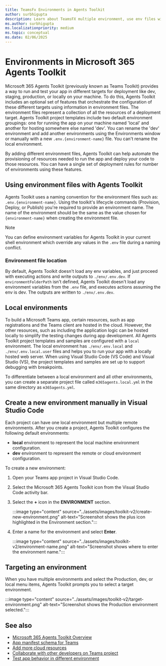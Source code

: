 ```yaml
---
title: TeamsFx Environments in Agents Toolkit
author: surbhigupta
description: Learn about TeamsFX multiple environment, use env files with Microsoft 365 Agents Toolkit, create a new environment manually in Visual Studio Code, and select target environment.
ms.author: surbhigupta
ms.localizationpriority: medium
ms.topic: conceptual
ms.date: 02/06/2025
---
```


# Environments in Microsoft 365 Agents Toolkit

Microsoft 365 Agents Toolkit (previously known as Teams Toolkit) provides a way to run and test your app in different targets for deployment like dev, staging, production, or locally on your machine. To do this, Agents Toolkit includes an optional set of features that orchestrate the configuration of these different targets using information in environment files. The environment files represent a collection of all the resources of a deployment target. Agents Toolkit project templates include two default environment groupings: one for running the app on your machine named 'local' and another for hosting somewhere else named 'dev'. You can rename the 'dev' environment and add another environments using the Environments window or manually with a new `.env.{environment-name}` file. You can't rename the local environment.

By adding different environment files, Agents Toolkit can help automate the provisioning of resources needed to run the app and deploy your code to those resources. You can have a single set of deployment rules for number of environments using these features.

## Using environment files with Agents Toolkit

Agents Toolkit uses a naming convention for the environment files such as: `.env.{environment-name}`. Using the toolkit's lifecycle commands (Provision, Deploy, or Publish) you're required to provide an environment name. The name of the environment should be the same as the value chosen for `{environment-name}` when creating the environment file.

> [!NOTE]
> You can define environment variables for Agents Toolkit in your current shell environment which override any values in the `.env` file during a naming conflict.

### Environment file location

By default, Agents Toolkit doesn't load any env variables, and just proceed with executing actions and write outputs to `./env/.env.dev`. If `environmentFolderPath` isn't defined, Agents Toolkit doesn't load any environment variables from the `.env` file, and executes actions assuming the env is dev. The outputs are written to `./env/.env.dev`.

## Local environments

To build a Microsoft Teams app, certain resources, such as app registrations and the Teams client are hosted in the cloud. However, the other resources, such as including the application logic can be hosted locally to simplify the testing changes during app development. All Agents Toolkit project templates and samples are configured with a `local` environment. The local environment has `./env/.env.local` and `./env/.env.local.user` files and helps you to run your app with a locally hosted web server. When using Visual Studio Code (VS Code) and Visual Studio (VS), the project templates and samples are set up to support debugging with breakpoints.

To differentiate between a local environment and all other environments, you can create a separate project file called `m365agents.local.yml` in the same directory as `m365agents.yml`.

## Create a new environment manually in Visual Studio Code

Each project can have one local environment but multiple remote environments. After you create a project, Agents Toolkit configures the following default environments:

* **local** environment to represent the local machine environment configuration.
* **dev** environment to represent the remote or cloud environment configuration.

To create a new environment:

1. Open your Teams app project in Visual Studio Code.
1. Select the Microsoft 365 Agents Toolkit icon from the Visual Studio Code activity bar.
1. Select the **+** icon in the **ENVIRONMENT** section.

    :::image type="content" source="../assets/images/toolkit-v2/create-new-environment.png" alt-text="Screenshot shows the plus icon highlighted in the Environment section.":::

1. Enter a name for the environment and select **Enter**.

   :::image type="content" source="../assets/images/toolkit-v2/environment-name.png" alt-text="Screenshot shows where to enter the environment name.":::

## Targeting an environment

When you have multiple environments and select the Production, dev, or local menu items, Agents Toolkit prompts you to select a target environment.

   :::image type="content" source="../assets/images/toolkit-v2/target-environment.png" alt-text="Screenshot shows the Production environment selected.":::

## See also

* [Microsoft 365 Agents Toolkit Overview](agents-toolkit-fundamentals.md)
* [App manifest schema for Teams](/microsoft-365/extensibility/schema/)
* [Add more cloud resources](add-resource.md)
* [Collaborate with other developers on Teams project](TeamsFx-collaboration.md)
* [Test app behavior in different environment](test-app-behavior.md)
